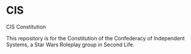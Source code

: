CIS
===

CIS Constitution

This repository is for the Constitution of the Confederacy of Independent Systems, a Star Wars Roleplay group in Second Life.
